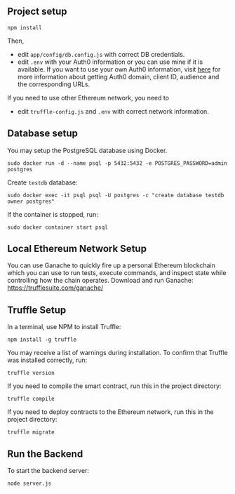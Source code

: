 ## Project setup
```
npm install
```

Then,
* edit `app/config/db.config.js` with correct DB credentials.
* edit `.env` with your Auth0 information or you can use mine if it is available. If you want to use your own Auth0 information, visit [here](https://developer.auth0.com/resources/code-samples/full-stack/hello-world/basic-role-based-access-control/spa/react-javascript/express-javascript) for more information about getting Auth0 domain, client ID, audience and the corresponding URLs.


If you need to use other Ethereum network, you need to
* edit `truffle-config.js` and `.env` with correct network information.

## Database setup
You may setup the PostgreSQL database using Docker.
```
sudo docker run -d --name psql -p 5432:5432 -e POSTGRES_PASSWORD=admin postgres
```
Create `testdb` database:
```
sudo docker exec -it psql psql -U postgres -c "create database testdb owner postgres"
```
If the container is stopped, run:
```
sudo docker container start psql
```

## Local Ethereum Network Setup
You can use Ganache to quickly fire up a personal Ethereum blockchain which you can use to run tests, execute commands, and inspect state while controlling how the chain operates.
Download and run Ganache: https://trufflesuite.com/ganache/

## Truffle Setup
In a terminal, use NPM to install Truffle:
```
npm install -g truffle
```
You may receive a list of warnings during installation. To confirm that Truffle was installed correctly, run:
```
truffle version
```
If you need to compile the smart contract, run this in the project directory:
```
truffle compile
```
If you need to deploy contracts to the Ethereum network, run this in the project directory:
```
truffle migrate
```

## Run the Backend
To start the backend server:
```
node server.js
```
